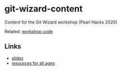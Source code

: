 # git-wizard-content

Content for the Git Wizard workshop (Pearl Hacks 2020)

Related: [workshop code](https://github.com/benknoble/git-wizard-code)

## Links

- [slides](./wizard.pdf)
- [resources for all ages](./resources.md)

